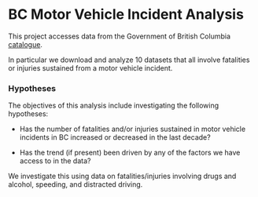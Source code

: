 # BC Motor Vehicle Incident Analysis

This project accesses data from the Government of British Columbia
[catalogue](https://catalogue.data.gov.bc.ca/dataset).

In particular we download and analyze 10 datasets that all involve fatalities
or injuries sustained from a motor vehicle incident.

### Hypotheses

The objectives of this analysis include investigating the following hypotheses:

- Has the number of fatalities and/or injuries sustained in motor vehicle
incidents in BC increased or decreased in the last decade?

- Has the trend (if present) been driven by any of the factors we have access
to in the data?

We investigate this using data on fatalities/injuries involving
drugs and alcohol, speeding, and distracted driving.
